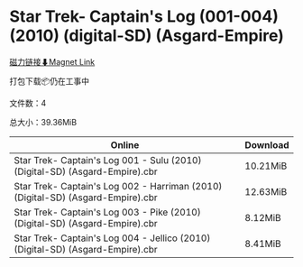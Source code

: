 # Star Trek- Captain's Log (001-004) (2010) (digital-SD) (Asgard-Empire)

[磁力链接⬇Magnet Link](magnet:?xt=urn:btih:8c4600bd8223524d73633aabad2b4db00cfe459f&dn=Star%20Trek-%20Captain%27s%20Log%20%28001-004%29%20%282010%29%20%28digital-SD%29%20%28Asgard-Empire%29)

打包下载📦仍在工事中

文件数：4

总大小：39.36MiB

Online | Download
--- | ---
Star Trek- Captain's Log 001 - Sulu (2010) (Digital-SD) (Asgard-Empire).cbr | 10.21MiB
Star Trek- Captain's Log 002 - Harriman (2010) (Digital-SD) (Asgard-Empire).cbr | 12.63MiB
Star Trek- Captain's Log 003 - Pike (2010) (Digital-SD) (Asgard-Empire).cbr | 8.12MiB
Star Trek- Captain's Log 004 - Jellico (2010) (Digital-SD) (Asgard-Empire).cbr | 8.41MiB